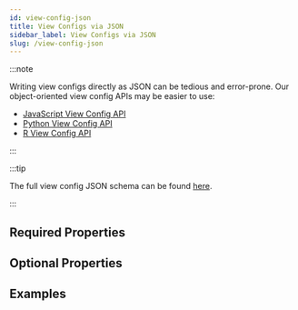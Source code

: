 ```yaml
---
id: view-config-json
title: View Configs via JSON
sidebar_label: View Configs via JSON
slug: /view-config-json
---
```


:::note

Writing view configs directly as JSON can be tedious and error-prone.
Our object-oriented view config APIs may be easier to use:
- [JavaScript View Config API](./view-config-js)
- [Python View Config API](https://vitessce.github.io/vitessce-python/config_api.html)
- [R View Config API](https://vitessce.github.io/vitessce-r/reference/VitessceConfig.html#examples)

:::

:::tip

The full view config JSON schema can be found [here](https://github.com/hubmapconsortium/vitessce/blob/master/src/schemas/config.schema.json).

:::

## Required Properties



## Optional Properties

## Examples